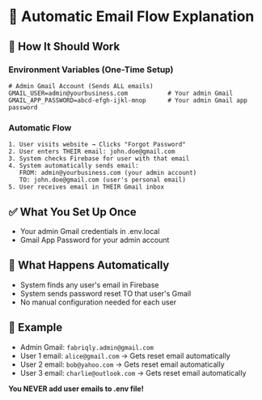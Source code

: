 # 📧 Automatic Email Flow Explanation

## 🎯 How It Should Work

### **Environment Variables (One-Time Setup)**
```env
# Admin Gmail Account (Sends ALL emails)
GMAIL_USER=admin@yourbusiness.com           # Your admin Gmail
GMAIL_APP_PASSWORD=abcd-efgh-ijkl-mnop      # Your admin Gmail app password
```

### **Automatic Flow**
```
1. User visits website → Clicks "Forgot Password"
2. User enters THEIR email: john.doe@gmail.com
3. System checks Firebase for user with that email
4. System automatically sends email:
   FROM: admin@yourbusiness.com (your admin account)
   TO: john.doe@gmail.com (user's personal email)
5. User receives email in THEIR Gmail inbox
```

## ✅ **What You Set Up Once**
- Your admin Gmail credentials in .env.local
- Gmail App Password for your admin account

## 🚀 **What Happens Automatically**
- System finds any user's email in Firebase
- System sends password reset TO that user's Gmail
- No manual configuration needed for each user

## 📝 **Example**
- Admin Gmail: `fabriqly.admin@gmail.com`
- User 1 email: `alice@gmail.com` → Gets reset email automatically
- User 2 email: `bob@yahoo.com` → Gets reset email automatically  
- User 3 email: `charlie@outlook.com` → Gets reset email automatically

**You NEVER add user emails to .env file!**
